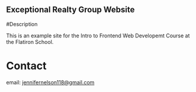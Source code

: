 Exceptional Realty Group Website
---

#Description

This is an example site for the Intro to Frontend Web Developemt Course at the Flatiron School.

# Contact

email: jennifernelson118@gmail.com
